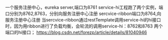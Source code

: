 一个服务注册中心，eureka server,端口为8761
service-hi工程跑了两个实例，端口分别为8762,8763，分别向服务注册中心注册
sercvice-ribbon端口为8764,向服务注册中心注册
当sercvice-ribbon通过restTemplate调用service-hi的hi接口时，因为用ribbon进行了负载均衡，会轮流的调用service-hi：8762和8763 两个端口的hi接口；
https://blog.csdn.net/forezp/article/details/81040946